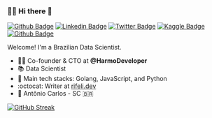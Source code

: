 ### :man_technologist: Hi there 👋

[![Github Badge](https://img.shields.io/badge/-Github-red?style=flat-square&logo=Github&logoColor=white&link=https://github.com/leonardorifeli)](https://github.com/leonardorifeli)
[![Linkedin Badge](https://img.shields.io/badge/-LinkedIn-red?style=flat-square&logo=Linkedin&logoColor=white&link=https://www.linkedin.com/in/leonardorifeli/)](https://www.linkedin.com/in/leonardorifeli/)
[![Twitter Badge](https://img.shields.io/badge/-Twitter-red?style=flat-square&labelColor=red&logo=twitter&logoColor=white&link=https://twitter.com/leonardorifeli)](https://twitter.com/leonardorifeli)
[![Kaggle Badge](https://img.shields.io/badge/-Kaggle-red?style=flat-square&logo=Kaggle&logoColor=white&link=https://www.kaggle.com/leonardorifeli)](https://www.kaggle.com/leonardorifeli)
[![Github Badge](https://komarev.com/ghpvc/?username=leonardorifeli&label=Profile%20views&color=red&style=flat)](https://github.com/leonardorifeli)

Welcome! I'm a Brazilian Data Scientist.

- :office_worker: Co-founder & CTO at **@HarmoDeveloper**
- :books: Data Scientist
- :blue_heart: Main tech stacks: Golang, JavaScript, and Python
- :octocat: Writer at [rifeli.dev](https://rifeli.dev)
- 📍 Antônio Carlos - SC 🇧🇷

[![GitHub Streak](https://github-readme-streak-stats.herokuapp.com?user=leonardorifeli&theme=dark&hide_border=true&border_radius=10&date_format=%5BY%20%5DM%20j)](https://git.io/streak-stats)
